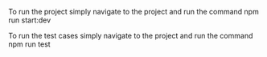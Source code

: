 To run the project simply navigate to the project and run the command npm run start:dev

To run the test cases simply navigate to the project and run the command npm run test